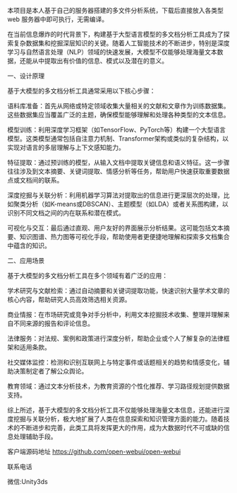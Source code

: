 本项目是本人基于自己的服务器搭建的多文件分析系统，下载后直接放入各类型 web 服务器中即可执行，无需编译。

在当前信息爆炸的时代背景下，构建基于大型语言模型的多文档分析工具成为了探索复杂数据集和挖掘深层知识的关键。随着人工智能技术的不断进步，特别是深度学习与自然语言处理（NLP）领域的快速发展，大模型不仅能够处理海量文本数据，还能从中提取出有价值的信息、模式以及潜在的意义。

一、设计原理


基于大模型的多文档分析工具通常采用以下核心步骤：



语料库准备：首先从网络或特定领域收集大量相关的文献和文章作为训练数据集。这些数据集应当覆盖广泛的主题，确保模型能够理解和处理各种类型的文本信息。

模型训练：利用深度学习框架（如TensorFlow、PyTorch等）构建一个大型语言模型。这类模型通常包括自注意力机制、Transformer架构或类似的复杂结构，以实现对语言的多层理解与上下文感知能力。

特征提取：通过预训练的模型，从输入文档中提取关键信息和语义特征。这一步骤往往涉及到文本摘要、关键词提取、情感分析等任务，帮助用户快速获取重要数据点或文档间的联系。

深度挖掘与关联分析：利用机器学习算法对提取出的信息进行更深层次的处理，比如聚类分析（如K-means或DBSCAN）、主题模型（如LDA）或者关系图构建，以识别不同文档之间的内在联系和潜在模式。

可视化与交互：最后通过直观、用户友好的界面展示分析结果。这可能包括文本摘要、知识图谱、热力图等可视化手段，帮助使用者更便捷地理解和探索多文档集合中蕴含的知识。


二、应用场景


基于大模型的多文档分析工具在多个领域有着广泛的应用：



学术研究与文献检索：通过自动摘要和关键词提取功能，快速识别大量学术文章的核心内容，帮助研究人员高效筛选相关资源。

商业情报：在市场研究或竞争对手分析中，利用文本挖掘技术收集、整理并理解来自不同来源的报告和评论信息。

法律服务：对法规、案例和政策进行深度分析，帮助企业或个人了解复杂的法律框架和适用条款。

社交媒体监控：检测和识别互联网上与特定事件或话题相关的趋势和情感变化，辅助决策制定者了解公众舆论。

教育领域：通过文本分析技术，为教育资源的个性化推荐、学习路径规划提供数据支持。


综上所述，基于大模型的多文档分析工具不仅能够处理海量文本信息，还能进行深度挖掘与关联分析，极大地扩展了人类在信息探索和知识管理方面的能力。随着技术的不断进步和完善，此类工具将发挥更大的作用，成为大数据时代不可或缺的信息处理辅助手段。

客户端源码地址 https://github.com/open-webui/open-webui

联系电话

微信:Unity3ds
